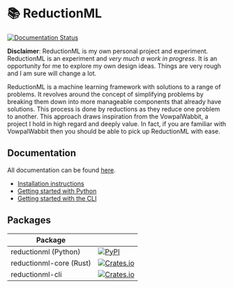# 📚 ReductionML

[![Documentation Status](https://readthedocs.org/projects/reductionml/badge/?version=latest)](https://reductionml.readthedocs.io/en/latest/?badge=latest)

**Disclaimer**: ReductionML is my own personal project and experiment. ReductionML is an experiment and *very much a work in progress*. It is an opportunity for me to explore my own design ideas. Things are very rough and I am sure will change a lot.

ReductionML is a machine learning framework with solutions to a range of problems. It revolves around the concept of simplifying problems by breaking them down into more manageable components that already have solutions. This process is done by reductions as they reduce one problem to another. This approach draws inspiration from the VowpalWabbit, a project I hold in high regard and deeply value. In fact, if you are familiar with VowpalWabbit then you should be able to pick up ReductionML with ease.

## Documentation

All documentation can be found [here](https://reductionml.readthedocs.io/).

- [Installation instructions](https://reductionml.readthedocs.io/)
- [Getting started with Python](https://reductionml.readthedocs.io/en/latest/getting_started.html)
- [Getting started with the CLI](https://reductionml.readthedocs.io/en/latest/getting_started_cli.html)

## Packages

| Package | |
| --- | --- |
| reductionml (Python) | [![PyPI](https://img.shields.io/pypi/v/reductionml)](https://pypi.org/project/reductionml/) |
| reductionml-core (Rust) | [![Crates.io](https://img.shields.io/crates/v/reductionml-core)](https://crates.io/crates/reductionml-core) |
| reductionml-cli | [![Crates.io](https://img.shields.io/crates/v/reductionml-cli)](https://crates.io/crates/reductionml-cli) |
